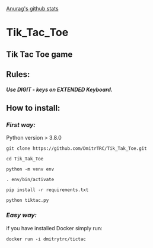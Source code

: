 [Anurag's github stats](https://github-readme-stats.vercel.app/api?dmitrtrc=anuraghazra&show_icons=true&theme=radical)
# Tik_Taс_Toe
## Tik Tac Toe game 

## __Rules:__

##### Use DIGIT - keys on EXTENDED Keyboard.

## __How to install:__

### *__First way:__*

Python version > 3.8.0

`git clone https://github.com/DmitrTRC/Tik_Tak_Toe.git`

`cd Tik_Tak_Toe`

`python -m venv env`

`. env/bin/activate`

`pip install -r requirements.txt`

`python tiktaс.py`

### *__Easy way:__*

if you have installed Docker simply run:

`docker run -i dmitrytrc/tictac`
 


 
